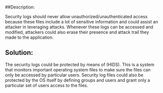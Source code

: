 ##Description:

Security logs should never allow unauthorized/unauthenticated access because these files include
a lot of sensitive information and could assist an attacker in leveraging attacks. Whenever
these logs can be accessed and modified, attackers could also erase their presence and attack
trail they made to the application.

## Solution:

The security logs could be protected by means of (HIDS).
This is a system that monitors important operating system files to make sure the files can only
be accessed by particular users. Security log files could also be protected by the OS itself by
defining groups and users and grant only a particular set of users access to the files.
